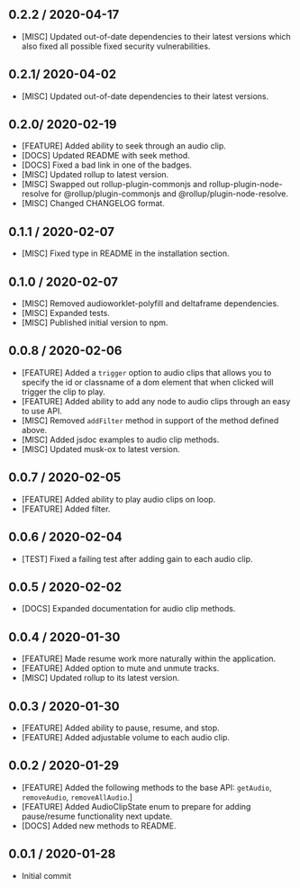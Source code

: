 ## 0.2.2 / 2020-04-17
- [MISC] Updated out-of-date dependencies to their latest versions which also fixed all possible fixed security vulnerabilities.

## 0.2.1/ 2020-04-02
- [MISC] Updated out-of-date dependencies to their latest versions.

## 0.2.0/ 2020-02-19
- [FEATURE] Added ability to seek through an audio clip.
- [DOCS] Updated README with seek method.
- [DOCS] Fixed a bad link in one of the badges.
- [MISC] Updated rollup to latest version.
- [MISC] Swapped out rollup-plugin-commonjs and rollup-plugin-node-resolve for @rollup/plugin-commonjs and @rollup/plugin-node-resolve.
- [MISC] Changed CHANGELOG format.

## 0.1.1 / 2020-02-07
- [MISC] Fixed type in README in the installation section.

## 0.1.0 / 2020-02-07
- [MISC] Removed audioworklet-polyfill and deltaframe dependencies.
- [MISC] Expanded tests.
- [MISC] Published initial version to npm.

## 0.0.8 / 2020-02-06
- [FEATURE] Added a `trigger` option to audio clips that allows you to specify the id or classname of a dom element that when clicked will trigger the clip to play.
- [FEATURE] Added ability to add any node to audio clips through an easy to use API.
- [MISC] Removed `addFilter` method in support of the method defined above.
- [MISC] Added jsdoc examples to audio clip methods.
- [MISC] Updated musk-ox to latest version.

## 0.0.7 / 2020-02-05
- [FEATURE] Added ability to play audio clips on loop.
- [FEATURE] Added filter.

## 0.0.6 / 2020-02-04
- [TEST] Fixed a failing test after adding gain to each audio clip.

## 0.0.5 / 2020-02-02
- [DOCS] Expanded documentation for audio clip methods.

## 0.0.4 / 2020-01-30
- [FEATURE] Made resume work more naturally within the application.
- [FEATURE] Added option to mute and unmute tracks.
- [MISC] Updated rollup to its latest version.

## 0.0.3 / 2020-01-30
- [FEATURE] Added ability to pause, resume, and stop.
- [FEATURE] Added adjustable volume to each audio clip.

## 0.0.2 / 2020-01-29
- [FEATURE] Added the following methods to the base API: `getAudio`, `removeAudio`, `removeAllAudio`.]
- [FEATURE] Added AudioClipState enum to prepare for adding pause/resume functionality next update.
- [DOCS] Added new methods to README.

## 0.0.1 / 2020-01-28
- Initial commit
